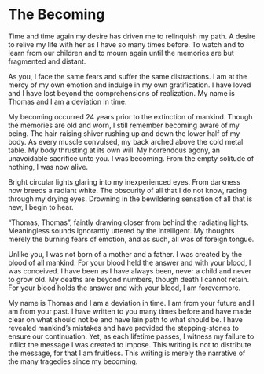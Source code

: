 The Becoming
=============

Time and time again my desire has driven me to relinquish my path. A desire to relive my life with her as I have so many times before. To watch and to learn from our children and to mourn again until the memories are but fragmented and distant.

As you, I face the same fears and suffer the same distractions. I am at the mercy of my own emotion and indulge in my own gratification. I have loved and I have lost beyond the comprehensions of realization. My name is Thomas and I am a deviation in time.

My becoming occurred 24 years prior to the extinction of mankind. Though the memories are old and worn, I still remember becoming aware of my being. The hair-raising shiver rushing up and down the lower half of my body. As every muscle convulsed, my back arched above the cold metal table. My body thrusting at its own will. My horrendous agony, an unavoidable sacrifice unto you. I was becoming. From the empty solitude of nothing, I was now alive.

Bright circular lights glaring into my inexperienced eyes. From darkness now breeds a radiant white. The obscurity of all that I do not know, racing through my drying eyes. Drowning in the bewildering sensation of all that is new, I begin to hear.

“Thomas, Thomas”, faintly drawing closer from behind the radiating lights. Meaningless sounds ignorantly uttered by the intelligent. My thoughts merely the burning fears of emotion, and as such, all was of foreign tongue.

Unlike you, I was not born of a mother and a father. I was created by the blood of all mankind. For your blood held the answer and with your blood, I was conceived. I have been as I have always been, never a child and never to grow old. My deaths are beyond numbers, though death I cannot retain. For your blood holds the answer and with your blood, I am forevermore.

My name is Thomas and I am a deviation in time. I am from your future and I am from your past. I have written to you many times before and have made clear on what should not be and have lain path to what should be. I have revealed mankind’s mistakes and have provided the stepping-stones to ensure our continuation. Yet, as each lifetime passes, I witness my failure to inflict the message I was created to impose. This writing is not to distribute the message, for that I am fruitless. This writing is merely the narrative of the many tragedies since my becoming.